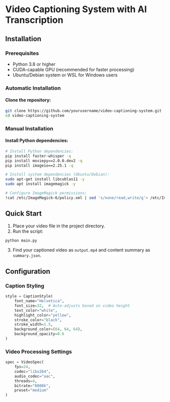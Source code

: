 # Video Captioning System with AI Transcription

## Installation

### Prerequisites
- Python 3.8 or higher
- CUDA-capable GPU (recommended for faster processing)
- Ubuntu/Debian system or WSL for Windows users

### Automatic Installation

#### Clone the repository:
```bash
git clone https://github.com/yourusername/video-captioning-system.git
cd video-captioning-system
```

### Manual Installation

#### Install Python dependencies:
```bash
# Install Python dependencies:
pip install faster-whisper -q
pip install moviepy==2.0.0.dev2 -q
pip install imageio==2.25.1 -q

# Install system dependencies (Ubuntu/Debian):
sudo apt-get install libcublas11 -y
sudo apt install imagemagick -y

# Configure ImageMagick permissions:
!cat /etc/ImageMagick-6/policy.xml | sed 's/none/read,write/g'> /etc/ImageMagick-6/policy.xml
```

## Quick Start

1. Place your video file in the project directory.
2. Run the script:

```bash
python main.py
```

3. Find your captioned video as `output.mp4` and content summary as `summary.json`.

## Configuration

### Caption Styling
```python
style = CaptionStyle(
    font_name="Helvetica",
    font_size=32,  # Auto-adjusts based on video height
    text_color="white",
    highlight_color="yellow",
    stroke_color="black",
    stroke_width=1.5,
    background_color=(64, 64, 64),
    background_opacity=0.6
)
```

### Video Processing Settings
```python
spec = VideoSpec(
    fps=24,
    codec="libx264",
    audio_codec="aac",
    threads=4,
    bitrate="8000k",
    preset="medium"
)
```
